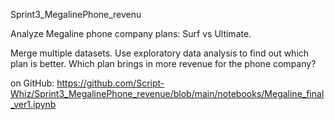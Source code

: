 Sprint3_MegalinePhone_revenu

Analyze Megaline phone company plans: Surf vs Ultimate.

Merge multiple datasets.  Use exploratory data analysis to find out which plan is better.  Which plan brings in more revenue for the phone company?

on GitHub:
https://github.com/Script-Whiz/Sprint3_MegalinePhone_revenue/blob/main/notebooks/Megaline_final_ver1.ipynb
